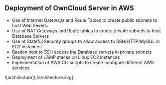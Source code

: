 ## Deployment of OwnCloud Server in AWS
* Use of Internet Gateways and Route Tables to create public subnets to host Web Severs.
* Use of NAT Gateways and Route tables to create private subnets to host Database Servers
* Use of Stateful Security groups to allow  access to SSH/HTTP/MySQL in EC2 instances
* Bastion host to SSH access the Database servers in private subnets
* Deployment of LAMP stacks on Linux EC2 instances
* Implementation of AWS CLI scripts to create configure different AWS services

![architecture](./architecture.svg]